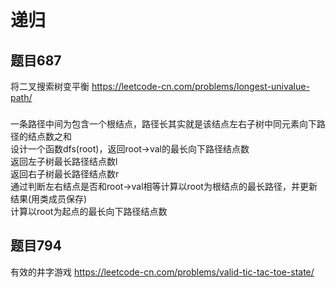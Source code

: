 # 递归
## 题目687
将二叉搜索树变平衡
https://leetcode-cn.com/problems/longest-univalue-path/
###
一条路径中间为包含一个根结点，路径长其实就是该结点左右子树中同元素向下路径的结点数之和  
设计一个函数dfs(root)，返回root->val的最长向下路径结点数  
返回左子树最长路径结点数l  
返回右子树最长路径结点数r  
通过判断左右结点是否和root->val相等计算以root为根结点的最长路径，并更新结果(用类成员保存)  
计算以root为起点的最长向下路径结点数  

## 题目794
有效的井字游戏
https://leetcode-cn.com/problems/valid-tic-tac-toe-state/